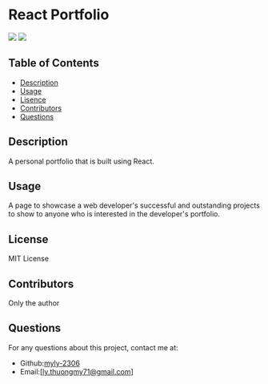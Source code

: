   
# React Portfolio
![](https://img.shields.io/badge/license-MIT-blue)
  ![]([MIT](https://www.mit.edu/~amini/LICENSE.md))
  

## Table of Contents
* [Description](#Description)
* [Usage](#Usage)
* [Lisence](#Lisence)
* [Contributors](#Contributors)
* [Questions](#Questions)

## Description
A personal portfolio that is built using React. 

## Usage
A page to showcase a web developer's successful and outstanding projects to show to anyone who is interested in the developer's portfolio.

## License
MIT License

## Contributors
Only the author

## Questions
For any questions about this project, contact me at:
- Github:[myly-2306](https://github.com/myly-2306)
- Email:[ly.thuongmy71@gmail.com]
